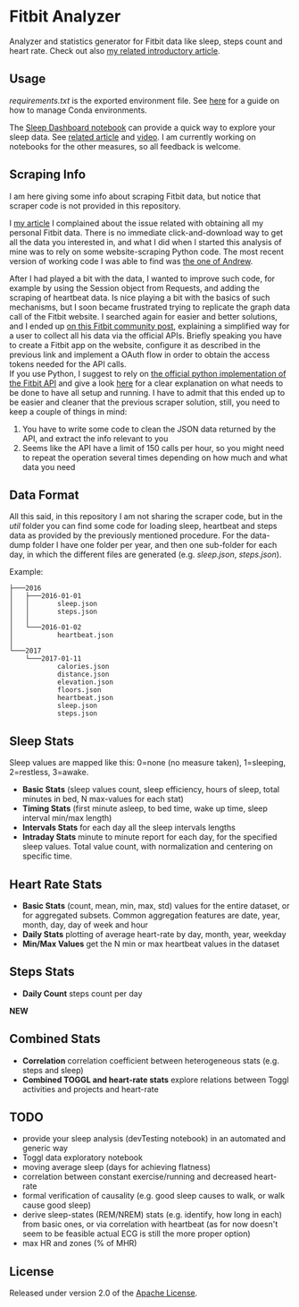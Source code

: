 # Fitbit Analyzer
Analyzer and statistics generator for Fitbit data like sleep, steps count and heart rate. Check out also [my related introductory article](https://medium.com/@5agado/a-quest-for-better-sleep-with-fitbit-data-analysis-5f10b3f548a#.inflxkcln).

## Usage
*requirements.txt* is the exported environment file. See [here](http://conda.pydata.org/docs/using/envs.html#share-an-environment) for a guide on how to manage Conda environments.

The [Sleep Dashboard notebook](Sleep%20Dashboard.ipynb) can provide a quick way to explore your sleep data. See [related article](https://medium.com/towards-data-science/interactive-visualizations-in-jupyter-notebook-3be02ab2b8cd) and [video](https://www.youtube.com/watch?v=FYnM84TgzZU). I am currently working on notebooks for the other measures, so all feedback is welcome.

## Scraping Info
I am here giving some info about scraping Fitbit data, but notice that scraper code is not provided in this repository.

I [my article](https://medium.com/@5agado/a-quest-for-better-sleep-with-fitbit-data-analysis-5f10b3f548a#.xhzjsb6wz) I complained about the issue related with obtaining all my personal Fitbit data. There is no immediate click-and-download way to get all the data you interested in, and what I did when I started this analysis of mine was to rely on some website-scraping Python code. The most recent version of working code I was able to find was [the one of Andrew](https://github.com/andrewjw/python-fitbit). 

After I had played a bit with the data, I wanted to improve such code, for example by using the Session object from Requests, and adding the scraping of heartbeat data. Is nice playing a bit with the basics of such mechanisms, but I soon became frustrated trying to replicate the graph data call of the Fitbit website. I searched again for easier and better solutions, and I ended up [on this Fitbit community post](https://community.fitbit.com/t5/Web-API/Intraday-data-now-immediately-available-to-personal-apps/td-p/1014524), explaining a simplified way for a user to collect all his data via the official APIs. Briefly speaking you have to create a Fitbit app on the website, configure it as described in the previous link and implement a OAuth flow in order to obtain the access tokens needed for the API calls.  
If you use Python, I suggest to rely on [the official python implementation of the Fitbit API](http://python-fitbit.readthedocs.io/en/latest/index.html#fitbit.Fitbit.intraday_time_series) and give a look [here](http://blog.mr-but-dr.xyz/en/programming/fitbit-python-heartrate-howto/) for a clear explanation on what needs to be done to have all setup and running.
I have to admit that this ended up to be easier and cleaner that the previous scraper solution, still, you need to keep a couple of things in mind:

1. You have to write some code to clean the JSON data returned by the API, and extract the info relevant to you
2. Seems like the API have a limit of 150 calls per hour, so you might need to repeat the operation several times depending on how much and what data you need

## Data Format
All this said, in this repository I am not sharing the scraper code, but in the *util* folder you can find some code for loading sleep, heartbeat and steps data as provided by the previously mentioned procedure. 
For the data-dump folder I have one folder per year, and then one sub-folder for each day, in which the different files are generated (e.g. *sleep.json*, *steps.json*).

Example:
```
├───2016
│   ├───2016-01-01
│   │       sleep.json
│   │       steps.json
│   │
│   └───2016-01-02
│           heartbeat.json
│
└───2017
    └───2017-01-11
            calories.json
            distance.json
            elevation.json
            floors.json
            heartbeat.json
            sleep.json
            steps.json
```

## Sleep Stats
Sleep values are mapped like this: 0=none (no measure taken), 1=sleeping, 2=restless, 3=awake.

* **Basic Stats** (sleep values count, sleep efficiency, hours of sleep, total minutes in bed, N max-values for each stat)
* **Timing Stats** (first minute asleep, to bed time, wake up time, sleep interval min/max length)
* **Intervals Stats** for each day all the sleep intervals lengths
* **Intraday Stats** minute to minute report for each day, for the specified sleep values. Total value count, with normalization and centering on specific time.


## Heart Rate Stats
* **Basic Stats** (count, mean, min, max, std) values for the entire dataset, or for aggregated subsets. Common aggregation features are date, year, month, day, day of week and hour  
* **Daily Stats** plotting of average heart-rate by day, month, year, weekday
* **Min/Max Values** get the N min or max heartbeat values in the dataset

## Steps Stats
* **Daily Count** steps count per day

**NEW**
## Combined Stats
* **Correlation** correlation coefficient between heterogeneous stats (e.g. steps and sleep)
* **Combined TOGGL and heart-rate stats** explore relations between Toggl activities and projects and heart-rate

## TODO
* provide your sleep analysis (devTesting notebook) in an automated and generic way
* Toggl data exploratory notebook
* moving average sleep (days for achieving flatness)
* correlation between constant exercise/running and decreased heart-rate
* formal verification of causality (e.g. good sleep causes to walk, or walk cause good sleep)
* derive sleep-states (REM/NREM) stats (e.g. identify, how long in each) from basic ones, or via correlation with heartbeat (as for now doesn't seem to be feasible actual ECG is still the more proper option)
* max HR and zones (% of MHR)

## License

Released under version 2.0 of the [Apache License].

[Apache license]: http://www.apache.org/licenses/LICENSE-2.0
[my related article]: https://medium.com/@5agado/conversation-analyzer-baa80c566d7b#.w20u1gltf